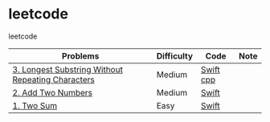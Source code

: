 # leetcode
leetcode

| Problems    | Difficulty  |    Code     |   Note      |
| ----------- | ----------- | ----------- | ----------- |
| [3. Longest Substring Without Repeating Characters](https://leetcode.com/problems/longest-substring-without-repeating-characters/) | Medium |[Swift](./code/swift/LongestSubstringWithoutRepeatingCharacters/lswrc.swift) [cpp](./code/cpp/LongestSubstringWithoutRepeatingCharacters/lswrc.cpp)| |
| [2. Add Two Numbers](https://leetcode.com/problems/add-two-numbers/) | Medium |[Swift](./code/swift/AddTwoNumbers/AddTwoNumbers.swift) | |
| [1. Two Sum](https://leetcode.com/problems/two-sum/) | Easy | [Swift](./code/swift/TwoSum/TwoSum.swift) | |
